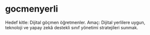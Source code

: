 # gocmenyerli
Hedef kitle: Dijital göçmen öğretmenler.  Amaç: Dijital yerlilere uygun, teknoloji ve yapay zekâ destekli sınıf yönetimi stratejileri sunmak.
